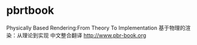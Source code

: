 # pbrtbook
Physically Based Rendering:From Theory To Implementation 基于物理的渲染：从理论到实现 中文整合翻译 http://www.pbr-book.org
